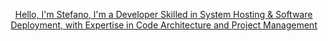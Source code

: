 <p align="center"><a href="https://www.pentaframe.it">Hello, I'm Stefano, I'm a Developer Skilled in System Hosting & Software Deployment, with Expertise in Code Architecture and Project Management</a></p>

<!--
- 🔭 I’m currently working on ...
- 🌱 I’m currently learning ...
- 👯 I’m looking to collaborate on ...
- 🤔 I’m looking for help with ...
- 💬 Ask me about ...
- 📫 How to reach me: ...
- 😄 Pronouns: ...
- ⚡ Fun fact: ...
-->

